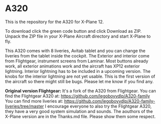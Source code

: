 # A320
This is the repository for the A320 for X-Plane 12.

To download click the green code button and click Download as ZIP. Unpack the ZIP file in your X-Plane Aircraft directory and start X-Plane to fly.

This A320 comes with 8 liveries, Avitab tablet and you can change the liveries from the tablet inside the cockpit.
The Exterior and interior come from Flightgear, instrument screens from Laminar. Most buttons already work, all exterior animations work and the aircraft has XP12 exterior lightning.
Interior lightning has to be included in a upcoming version. The knobs for the interior lightning are not yet usable.
This is the first version of the aircraft so there might still be bugs. Please let me know if you find any.


**Original version Flightgear:**
It's a fork of the A320 from Flightgear. You can find the Flightgear A320 at: https://github.com/legoboyvdlp/A320-family
You can find more liveries at: https://github.com/legoboyvdlp/A320-family-liveries/tree/master 
I encourage everyone to also try the Flightgear A320, they have a very good system simulation and sounds. 
The aouthors of the X-Plane version are in the Thanks.md file. Please show them some respect.






